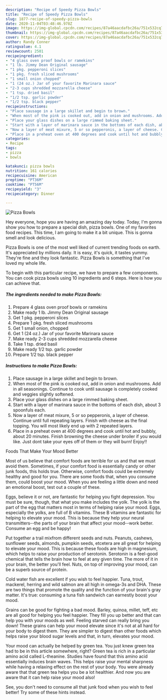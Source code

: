 ```yaml
---
description: "Recipe of Speedy Pizza Bowls"
title: "Recipe of Speedy Pizza Bowls"
slug: 1877-recipe-of-speedy-pizza-bowls
date: 2020-11-04T03:48:46.978Z
image: https://img-global.cpcdn.com/recipes/87a46aacdafbc26a/751x532cq70/pizza-bowls-recipe-main-photo.jpg
thumbnail: https://img-global.cpcdn.com/recipes/87a46aacdafbc26a/751x532cq70/pizza-bowls-recipe-main-photo.jpg
cover: https://img-global.cpcdn.com/recipes/87a46aacdafbc26a/751x532cq70/pizza-bowls-recipe-main-photo.jpg
author: Randy Conner
ratingvalue: 4.1
reviewcount: 2501
recipeingredient:
- "4 glass oven proof bowls or ramekins"
- "1 lb. Jimmy Dean Original sausage"
- "1 pkg. pepperoni slices"
- "1 pkg. fresh sliced mushrooms"
- "1 small onion chopped"
- "1 (24 oz.) Jar of your favorite Marinara sauce"
- "2-3 cups shredded mozzarella cheese"
- "1 tsp. dried basil"
- "1/2 tsp. garlic powder"
- "1/2 tsp. black pepper"
recipeinstructions:
- "Place sausage in a large skillet and begin to brown."
- "When most of the pink is cooked out, add in onion and mushrooms. Add in all seasonings. Continue to cook until sausage is completely cooked and veggies slightly softened."
- "Place your glass dishes on a large rimmed baking sheet."
- "Start with a layer of marinara sauce in the bottoms of each dish, about 3 spoonfuls each."
- "Now a layer of meat mixure, 5 or so pepperonis, a layer of cheese. Continue until full repeating layers. Finish with cheese as the final topping. You will most likely end up with 2 repeated layers."
- "Place in a preheat oven at 400 degrees and cook until hot and bubbly, about 20 minutes. Finish browning the cheese under broiler if you would like. Just dont take your eyes off of them or they will burn! Enjoy!!"
categories:
- Recipe
tags:
- pizza
- bowls

katakunci: pizza bowls 
nutrition: 161 calories
recipecuisine: American
preptime: "PT36M"
cooktime: "PT56M"
recipeyield: "3"
recipecategory: Dinner

---
```



![Pizza Bowls](https://img-global.cpcdn.com/recipes/87a46aacdafbc26a/751x532cq70/pizza-bowls-recipe-main-photo.jpg)

Hey everyone, hope you are having an amazing day today. Today, I'm gonna show you how to prepare a special dish, pizza bowls. One of my favorites food recipes. This time, I am going to make it a bit unique. This is gonna smell and look delicious.



Pizza Bowls is one of the most well liked of current trending foods on earth. It's appreciated by millions daily. It is easy, it's quick, it tastes yummy. They're fine and they look fantastic. Pizza Bowls is something that I've loved my whole life.


To begin with this particular recipe, we have to prepare a few components. You can cook pizza bowls using 10 ingredients and 6 steps. Here is how you can achieve that.

<!--inarticleads1-->

##### The ingredients needed to make Pizza Bowls:

1. Prepare 4 glass oven proof bowls or ramekins
1. Make ready 1 lb. Jimmy Dean Original sausage
1. Get 1 pkg. pepperoni slices
1. Prepare 1 pkg. fresh sliced mushrooms
1. Get 1 small onion, chopped
1. Get 1 (24 oz.) Jar of your favorite Marinara sauce
1. Make ready 2-3 cups shredded mozzarella cheese
1. Take 1 tsp. dried basil
1. Make ready 1/2 tsp. garlic powder
1. Prepare 1/2 tsp. black pepper




<!--inarticleads2-->

##### Instructions to make Pizza Bowls:

1. Place sausage in a large skillet and begin to brown.
1. When most of the pink is cooked out, add in onion and mushrooms. Add in all seasonings. Continue to cook until sausage is completely cooked and veggies slightly softened.
1. Place your glass dishes on a large rimmed baking sheet.
1. Start with a layer of marinara sauce in the bottoms of each dish, about 3 spoonfuls each.
1. Now a layer of meat mixure, 5 or so pepperonis, a layer of cheese. Continue until full repeating layers. Finish with cheese as the final topping. You will most likely end up with 2 repeated layers.
1. Place in a preheat oven at 400 degrees and cook until hot and bubbly, about 20 minutes. Finish browning the cheese under broiler if you would like. Just dont take your eyes off of them or they will burn! Enjoy!!




Foods That Make Your Mood Better


Most of us believe that comfort foods are terrible for us and that we must avoid them. Sometimes, if your comfort food is essentially candy or other junk foods, this holds true. Otherwise, comfort foods could be extremely healthy and good for you. There are some foods that, when you consume them, could boost your mood. When you are feeling a little down and need an emotional boost, test out a couple of these.

Eggs, believe it or not, are fantastic for helping you fight depression. You must be sure, though, that what you make includes the yolk. The yolk is the part of the egg that matters most in terms of helping raise your mood. Eggs, especially the yolks, are full of B vitamins. These B vitamins are fantastic for helping to elevate your mood. This is because they help your neural transmitters--the parts of your brain that affect your mood--work better. Consume an egg and be happy!

Put together a trail mixfrom different seeds and nuts. Peanuts, cashews, sunflower seeds, almonds, pumpkin seeds, etcetera are all great for helping to elevate your mood. This is because these foods are high in magnesium, which helps to raise your production of serotonin. Serotonin is a feel-good chemical that tells the brain how to feel at any given time. The more of it in your brain, the better you'll feel. Nuts, on top of improving your mood, can be a superb source of protein.

Cold water fish are excellent if you wish to feel happier. Tuna, trout, mackerel, herring and wild salmon are all high in omega-3s and DHA. These are two things that promote the quality and the function of your brain's gray matter. It's true: consuming a tuna fish sandwich can earnestly boost your mood. 

Grains can be good for fighting a bad mood. Barley, quinoa, millet, teff, etc are all good for helping you feel happier. They fill you up better and that can help you with your moods as well. Feeling starved can really bring you down! These grains can help your mood elevate since it's not at all hard for your body to digest them. They are simpler to digest than other foods which helps raise your blood sugar levels and that, in turn, elevates your mood.

Your mood can actually be helped by green tea. You just knew green tea had to be in this article somewhere, right? Green tea is rich in a particular amino acid called L-theanine. Studies have found that this amino acid essentially induces brain waves. This helps raise your mental sharpness while having a relaxing effect on the rest of your body. You were already aware that that green tea helps you be a lot healthier. And now you are aware that it can help raise your mood also!

See, you don't need to consume all that junk food when you wish to feel better! Try  some  of  these  hints  instead.

